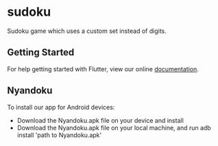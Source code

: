 # sudoku

Sudoku game which uses a custom set instead of digits.

## Getting Started

For help getting started with Flutter, view our online
[documentation](https://flutter.io/).



## Nyandoku

To install our app for Android devices:
- Download the Nyandoku.apk file on your device and install
- Download the Nyandoku.apk file on your local machine, and run
      adb install 'path to Nyandoku.apk'
